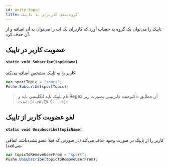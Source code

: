 ```yaml
---
id: unity-topic
title: گروه‌بندی کاربران با تاپیک
---
```


تاپیک را می‌توان یک گروه به حساب آورد که کاربران یک اپ را می‌توان به آن اضافه و از آن حذف کرد.

## عضویت کاربر در تاپیک


<div dir='ltr'>

#### `static void Subscribe(topicName)`

</div>

کاربر را به تاپیک‌ مشخص اضافه می‌کند.

```js
var sportTopic = "sport";
Pushe.Subscribe(sportTopic);
```

> نام تاپیک باید انگلیسی باید و Regex آن مطابق داکیومنت فایربیس بصورت زیر است:
> `[a-zA-Z0-9-_.~%]+`

## لغو عضویت کاربر از تاپیک

<div dir='ltr'>

#### `static void Unsubscribe(topicName)`

</div>

کاربر را از تاپیک در صورت وجود حذف می‌کند (در صورتی که قبلا عضو نشده‌باشد اتفاقی نمی‌افتد)

```js
var topicToRemoveUserFrom = "sport";
Pushe.Unsubscribe(topicToRemoveUserFrom);
```